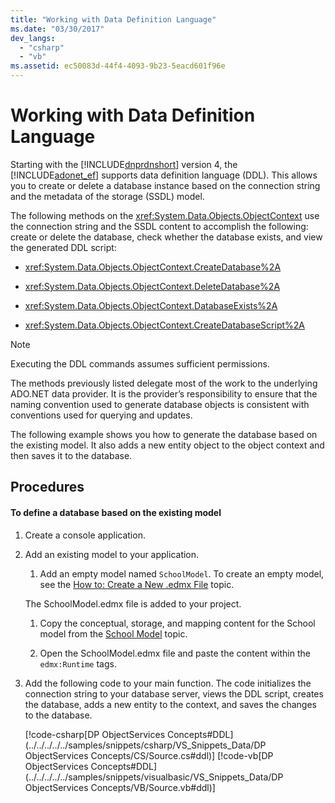 ```yaml
---
title: "Working with Data Definition Language"
ms.date: "03/30/2017"
dev_langs: 
  - "csharp"
  - "vb"
ms.assetid: ec50083d-44f4-4093-9b23-5eacd601f96e
---
```

# Working with Data Definition Language
Starting with the [!INCLUDE[dnprdnshort](../../../../../includes/dnprdnshort-md.md)] version 4, the [!INCLUDE[adonet_ef](../../../../../includes/adonet-ef-md.md)] supports data definition language (DDL). This allows you to create or delete a database instance based on the connection string and the metadata of the storage (SSDL) model.  
  
 The following methods on the <xref:System.Data.Objects.ObjectContext> use the connection string and the SSDL content to accomplish the following: create or delete the database, check whether the database exists, and view the generated DDL script:  
  
-   <xref:System.Data.Objects.ObjectContext.CreateDatabase%2A>  
  
-   <xref:System.Data.Objects.ObjectContext.DeleteDatabase%2A>  
  
-   <xref:System.Data.Objects.ObjectContext.DatabaseExists%2A>  
  
-   <xref:System.Data.Objects.ObjectContext.CreateDatabaseScript%2A>  
  
> [!NOTE]
>  Executing the DDL commands assumes sufficient permissions.  
  
 The methods previously listed delegate most of the work to the underlying ADO.NET data provider. It is the provider’s responsibility to ensure that the naming convention used to generate database objects is consistent with conventions used for querying and updates.  
  
 The following example shows you how to generate the database based on the existing model. It also adds a new entity object to the object context and then saves it to the database.  
  
## Procedures  
  
#### To define a database based on the existing model  
  
1.  Create a console application.  
  
2.  Add an existing model to your application.  
  
    1.  Add an empty model named `SchoolModel`. To create an empty model, see the [How to: Create a New .edmx File](https://msdn.microsoft.com/library/beb8189e-e51c-4051-839c-9902c224abf2) topic.  
  
     The SchoolModel.edmx file is added to your project.  
  
    1.  Copy the conceptual, storage, and mapping content for the School model from the [School Model](https://msdn.microsoft.com/library/859a9587-81ea-4a45-9bc0-f8d330e1adac) topic.  
  
    2.  Open the SchoolModel.edmx file and paste the content within the `edmx:Runtime` tags.  
  
3.  Add the following code to your main function. The code initializes the connection string to your database server, views the DDL script, creates the database, adds a new entity to the context, and saves the changes to the database.  
  
     [!code-csharp[DP ObjectServices Concepts#DDL](../../../../../samples/snippets/csharp/VS_Snippets_Data/DP ObjectServices Concepts/CS/Source.cs#ddl)]
     [!code-vb[DP ObjectServices Concepts#DDL](../../../../../samples/snippets/visualbasic/VS_Snippets_Data/DP ObjectServices Concepts/VB/Source.vb#ddl)]
